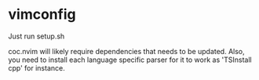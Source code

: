 # vimconfig

Just run setup.sh

coc.nvim will likely require dependencies that needs to be updated. Also, you
need to install each language specific parser for it to work as 'TSInstall cpp'
for instance.
